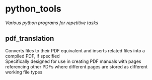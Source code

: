 # **python_tools**
*Various python programs for repetitive tasks*

## pdf_translation

Converts files to their PDF equivalent and inserts related files into a compiled PDF, if specified  
Specifically designed for use in creating PDF manuals with pages referencing other PDFs where different pages are stored as different working file types
